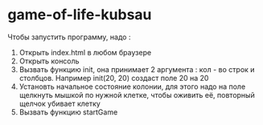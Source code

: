 game-of-life-kubsau
===================
Чтобы запустить программу, надо :
 1. Открыть index.html в любом браузере
 2. Открыть консоль
 3. Вызвать функцию init, она принимает 2 аргумента : кол - во строк и столбцов. Например init(20, 20) создаст поле 20 на 20
 4. Установть начальное состояние колонии, для этого надо на поле щелкнуть мышкой по нужной клетке, чтобы оживить её, повторный щелчок убивает клетку
 5. Вызвать функцию startGame
